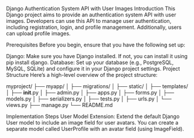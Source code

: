 Django Authentication System API with User Images
Introduction
This Django project aims to provide an authentication system API with user images. Developers can use this API to manage user authentication, including registration, login, and profile management. Additionally, users can upload profile images.

Prerequisites
Before you begin, ensure that you have the following set up:

Django: Make sure you have Django installed. If not, you can install it using pip install django.
Database: Set up your database (e.g., PostgreSQL, MySQL, SQLite) and configure it in your Django project settings.
Project Structure
Here’s a high-level overview of the project structure:

myproject/
├── myapp/
│   ├── migrations/
│   ├── static/
│   ├── templates/
│   ├── __init__.py
│   ├── admin.py
│   ├── apps.py
│   ├── forms.py
│   ├── models.py
│   ├── serializers.py
│   ├── tests.py
│   ├── urls.py
│   └── views.py
├── manage.py
└── README.md

Implementation Steps
User Model Extension:
Extend the default Django User model to include an image field for user avatars. You can create a separate model called UserProfile with an avatar field (using ImageField).